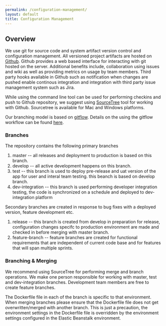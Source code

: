 ```yaml
---
permalink: /configuration-management/
layout: default
title: Configuration Management
---
```


## Overview ##
We use git for source code and system artifact version control and configuration management. All versioned project artifacts are hosted on [Github](https://github.com/). Github provides a web based interface for interacting with git hosted on the server. Additional benefits include, collaboration using issues and wiki as well as providing metrics on usage by team members. Third party hooks available in Github such as notification when changes are pushed enable continous integration and integration with third party issue management system such as Jira.

While using the command line tool can be used for performing checkins and push to Github repository, we suggest using [SourceTree](https://www.sourcetreeapp.com/) tool for working with Github. Sourcetree is available for Mac and Windows platforms. 

Our branching model is based on [gitflow](https://github.com/nvie/gitflow). Details on the using the gitflow workflow can be found [here](https://www.atlassian.com/git/tutorials/comparing-workflows/gitflow-workflow).

### <a href="branches"></a>Branches ###
The repository contains the following primary branches

1.  master -- all releases and deployment to production is based on this branch. 
2.  develop -- all active development happens on this branch.
3.  test -- this branch is used to deploy pre-release and uat version of the app for user and interal team testing. this beanch is based on develop branch.
4.  dev-integration -- this branch is used performing developer integration testing, the code is synchronized on a schedule and deployed to dev-integration platform

Secondary branches are created in response to bug fixes with a deployed version, feature development etc.
1.  release -- this branch is created from develop in preparation for release, configuration changes specifc to production environment are made and checked in before merging with master branch.
2.  feature-branch -- feature branches are created for functional requirements that are independent of current code base and for features that will span multiple sprints.

### Branching & Merging ###
We recommend using SourceTree for performing merge and branch operations. We make one person responsible for working with master, test and dev-integration branches. Development team members are free to create feature branches.

The Dockerfile file in each of the branch is specific to that environment. When merging branches please ensure that the Dockerfile file does not get overwritten/merged with another branch. This is just a precaution, the environment settings in the Dockerfile file is overridden by the environment settings configured in the Elastic Beanstalk environment.


